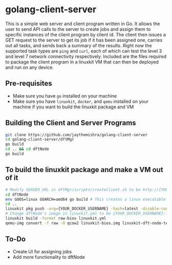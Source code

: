 # golang-client-server

This is a simple web server and client program written in Go. It allows the user to send API calls to the server to create jobs and assign them to specific instances of the client program by client id. The client then issues a GET request to the server to get its job if it has been assigned one, carries out all tasks, and sends back a summary of the results. Right now the supported task types are `ping` and `curl`, each of which can test the level 3 and level 7 network connectivity respectively. Included are the files required to package the client program in a linuxkit VM that can then be deployed and run on any device.

## Pre-requisites

- Make sure you have `go` installed on your machine
- Make sure you have `linuxkit`, `docker`, and `qemu` installed on your machine if you want to build the linuxkit package and VM

## Building the Client and Server Programs

```bash
git clone https://github.com/jaythemishra/golang-client-server
cd golang-client-server/dftMgr
go build
cd .. && cd dftNode
go build
```

## To build the linuxkit package and make a VM out of it

```bash
# Modify SERVER_URL in dftMgr/scripts/createClient.sh to be http://{YOUR_MACHINE'S_IP_ADDRESS}:12345/api/v1
cd dftNode
env GOOS=linux GOARCH=amd64 go build # This creates a linux executable
cd ..
linuxkit pkg push -org={YOUR_DOCKER_USERNAME} -hash=latest -disable-content-trust .
# Change dftNode's image in linuxkit.yml to be {YOUR_DOCKER_USERNAME}:latest-amd64
linuxkit build -format raw-bios linuxkit.yml
qemu-img convert -f raw -O qcow2 linuxkit-bios.img linuxkit-dft-node-test
```

## To-Do

- Create UI for assigning jobs
- Add more functionality to dftNode